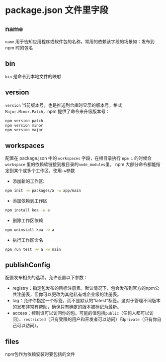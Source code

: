 # package.json 文件里字段

## name
`name` 用于告知应用程序或软件包的名称，常用的依赖该字段的场景如：发布到 npm 时的包名

## bin
`bin` 是命令到本地文件的映射

## version
`version` 当前版本号，也是推送到仓库时显示的版本号，格式`Major.Minor.Patch`，npm 提供了命令来升级版本号：
```bash
npm version patch
npm version minor
npm version major
```

## workspaces
配置在 package.json 中的 `workspaces` 字段，在根目录执行 `npm i` 的时候会 `workspace` 里的依赖软链接到根目录的`node_modules`里。
npm 大部分命令都能指定到某个或多个工作区，使用`-w`参数

- 添加新的工作区:
```bash
npm init -w packages/a -w app/main
```
- 添加依赖到工作区
```bash
npm install koa -w a
```
- 删除工作区依赖
```bash
npm uninstall koa -w a
```
- 执行工作区命名
```bash
npm run test -w a -w main
```

## publishConfig
配置发布相关的选项。允许设置以下参数：
- registry：指定包发布的目标注册表。默认情况下，包会发布到官方的npm公共注册表，但你可以更改为其他私有或企业级的注册表。
- tag：允许你指定一个标签，而不是默认的"latest"标签。这对于管理不同版本的发布非常有帮助，确保只有确定的版本被标记为最新。
- access：控制谁可以访问你的包。可能的值包括`public`（任何人都可以访问）、`restricted`（只有受限的用户和开发者可以访问）和`private`（只有你自己可以访问）。

## files
npm包作为依赖安装时要包括的文件